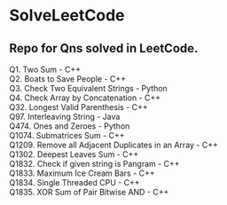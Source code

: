 # SolveLeetCode
## Repo for Qns solved in LeetCode.
Q1. Two Sum - C++ <br>
Q2. Boats to Save People - C++ <br>
Q3. Check Two Equivalent Strings - Python <br>
Q4. Check Array by Concatenation - C++ <br>
Q32. Longest Valid Parenthesis - C++ <br>
Q97. Interleaving String - Java <br>
Q474. Ones and Zeroes - Python <br>
Q1074. Submatrices Sum - C++ <br>
Q1209. Remove all Adjacent Duplicates in an Array - C++ <br>
Q1302. Deepest Leaves Sum - C++ <br>
Q1832. Check if given string is Pangram - C++ <br>
Q1833. Maximum Ice Cream Bars - C++ <br> 
Q1834. Single Threaded CPU - C++ <br>
Q1835. XOR Sum of Pair Bitwise AND - C++ <br>
